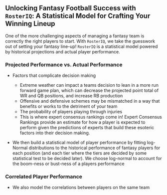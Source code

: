 ## Unlocking Fantasy Football Success with `RosterIQ`: A Statistical Model for Crafting Your Winning Lineup

One of the more challenging aspects of managing a fantasy team is correctly the right players to start. With `RosterIQ`, we take the guesswork out of setting your fantasy line-up! `RosterIQ` is a statistical model powered by historical projections and actual player performance.

### Projected Performance vs. Actual Performance
- Factors that complicate decision making
    - Extreme weather can impact a teams decision to lean in a more run forward game plan, which can decrease the projected point total of WR and QB positions, and increase RB production 
    - Offensive and defensive schemes may be mismatched in a way that benefits or works to the detriment of your team
    - The probability of players playing through injuries
    - This is where expert consensus rankings come in! Expert Consensus Rankings provide an estimate for how  a player is expected to perform given the predictions of experts that build these esoteric factors into their decision making.

- We then build a statistical model of player performance by fitting log-Normal distributions to the historical performance of fantasy players for each position (and each tier where the tiers are decided by some statistical test to be decided later). We choose log-normal to account for the boom-ness or bust-ness of a players performance

### Correlated Player Performance

- We also model the correlations between players on the same team
